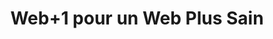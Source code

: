 ---
title: "Web+1 pour un Web Plus Sain"
# watermark text
watermark: "WebPlusUn"
# page header background image
bg_image: ""
# meta description
description : "WebPlusUn propose un service de conception de sites éco-responsables et de stratégie d'optimisation SXO."
---